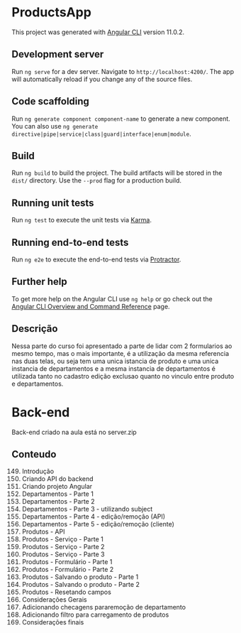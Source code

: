 # ProductsApp

This project was generated with [Angular CLI](https://github.com/angular/angular-cli) version 11.0.2.

## Development server

Run `ng serve` for a dev server. Navigate to `http://localhost:4200/`. The app will automatically reload if you change any of the source files.

## Code scaffolding

Run `ng generate component component-name` to generate a new component. You can also use `ng generate directive|pipe|service|class|guard|interface|enum|module`.

## Build

Run `ng build` to build the project. The build artifacts will be stored in the `dist/` directory. Use the `--prod` flag for a production build.

## Running unit tests

Run `ng test` to execute the unit tests via [Karma](https://karma-runner.github.io).

## Running end-to-end tests

Run `ng e2e` to execute the end-to-end tests via [Protractor](http://www.protractortest.org/).

## Further help

To get more help on the Angular CLI use `ng help` or go check out the [Angular CLI Overview and Command Reference](https://angular.io/cli) page.

## Descrição
Nessa parte do curso foi apresentado a parte de lidar com 2 formularios ao mesmo tempo, mas o mais importante, é a utilização da mesma referencia nas duas telas, ou seja tem uma unica istancia de produto e uma unica instancia de departamentos e a mesma instancia de departamentos é utilizada tanto no cadastro edição exclusao quanto no vinculo entre produto e departamentos.

# Back-end
Back-end criado na aula está no server.zip

## Conteudo
149. Introdução
150. Criando API do backend
151. Criando projeto Angular
152. Departamentos - Parte 1
153. Departamentos - Parte 2
154. Departamentos - Parte 3 - utilizando subject
155. Departamentos - Parte 4 - edição/remoção (API)
156. Departamentos - Parte 5 - edição/remoção (cliente)
157. Produtos - API
158. Produtos - Serviço - Parte 1
159. Produtos - Serviço - Parte 2
160. Produtos - Serviço - Parte 3
161. Produtos - Formulário - Parte 1
162. Produtos - Formulário - Parte 2
163. Produtos - Salvando o produto - Parte 1
164. Produtos - Salvando o produto - Parte 2
165. Produtos - Resetando campos
166. Considerações Gerais
167. Adicionando checagens pararemoção de departamento
168. Adicionando filtro para carregamento de produtos
169. Considerações finais
